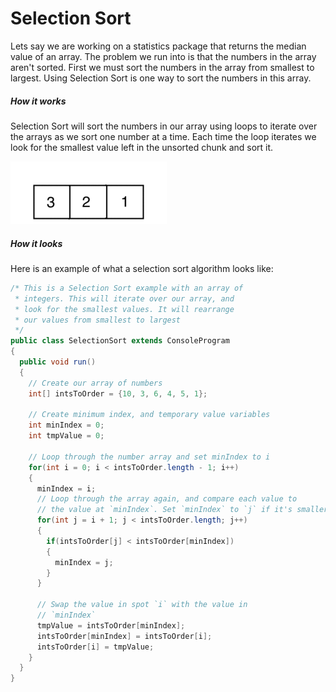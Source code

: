 # Selection Sort
Lets say we are working on a statistics package that returns the median value of an array. The problem we run into is that the numbers in the array aren't sorted. First we must sort the numbers in the array from smallest to largest. Using Selection Sort is one way to sort the numbers in this array.


##### How it works

Selection Sort will sort the numbers in our array using loops to iterate over the arrays as we sort one number at a time. Each time the loop iterates we look for the smallest value left in the unsorted chunk and sort it. 

!["Selection Sort Example"](../static/algorithms/Algorithms_And_Recursion_Selection_Sort_Example.gif)

##### How it looks

Here is an example of what a selection sort algorithm looks like:

```Java
/* This is a Selection Sort example with an array of 
 * integers. This will iterate over our array, and 
 * look for the smallest values. It will rearrange 
 * our values from smallest to largest
 */  
public class SelectionSort extends ConsoleProgram 
{
  public void run() 
  {
    // Create our array of numbers
    int[] intsToOrder = {10, 3, 6, 4, 5, 1};
    
    // Create minimum index, and temporary value variables
    int minIndex = 0;
    int tmpValue = 0;
    
    // Loop through the number array and set minIndex to i
    for(int i = 0; i < intsToOrder.length - 1; i++)
    {
      minIndex = i;
      // Loop through the array again, and compare each value to 
      // the value at `minIndex`. Set `minIndex` to `j` if it's smaller.
      for(int j = i + 1; j < intsToOrder.length; j++)
      {
        if(intsToOrder[j] < intsToOrder[minIndex])
        {
          minIndex = j;
        }
      }
      
      // Swap the value in spot `i` with the value in
      // `minIndex`
      tmpValue = intsToOrder[minIndex];
      intsToOrder[minIndex] = intsToOrder[i];
      intsToOrder[i] = tmpValue;
    }   
  }
}

```

